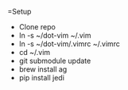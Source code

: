 =Setup
 - Clone repo
 - ln -s ~/dot-vim ~/.vim
 - ln -s ~/dot-vim/.vimrc ~/.vimrc
 - cd ~/.vim
 - git submodule update
 - brew install ag
 - pip install jedi

